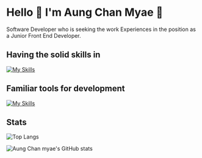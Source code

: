 # Hello 🙌 I'm Aung Chan Myae 🤖

Software Developer who is seeking the work Experiences in the position as a Junior Front End Developer.

## Having the solid skills in
[![My Skills](https://skillicons.dev/icons?i=html,css,tailwind,js,react,next)](https://skillicons.dev)

## Familiar tools for development
[![My Skills](https://skillicons.dev/icons?i=vscode,git,github,figma,vite,powershell,postman)](https://skillicons.dev)

## Stats
![Top Langs](https://github-readme-stats.vercel.app/api/top-langs/?username=aungchannmyae&theme=midnight-purple&layout=compact)

![Aung Chan myae's GitHub stats](https://github-readme-stats.vercel.app/api?username=aungchannmyae&show_icons=true&theme=midnight-purple)

<!--
**aungchannmyae/aungchannmyae** is a ✨ _special_ ✨ repository because its `README.md` (this file) appears on your GitHub profile.

Here are some ideas to get you started:

- 🔭 I’m currently working on ...
- 🌱 I’m currently learning ...
- 👯 I’m looking to collaborate on ...
- 🤔 I’m looking for help with ...
- 💬 Ask me about ...
- 📫 How to reach me: ...
- 😄 Pronouns: ...
- ⚡ Fun fact: ...
-->
